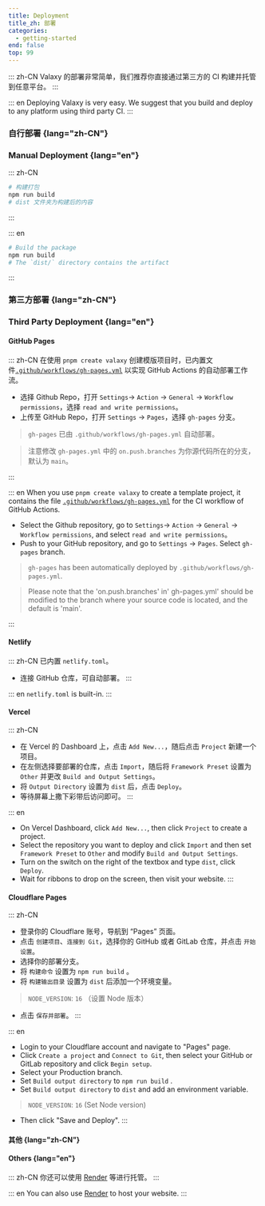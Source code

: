 ```yaml
---
title: Deployment
title_zh: 部署
categories:
  - getting-started
end: false
top: 99
---
```


::: zh-CN
Valaxy 的部署非常简单，我们推荐你直接通过第三方的 CI 构建并托管到任意平台。
:::

::: en
Deploying Valaxy is very easy. We suggest that you build and deploy to any platform using third party CI.
:::

### 自行部署 {lang="zh-CN"}

### Manual Deployment {lang="en"}

::: zh-CN

```bash
# 构建打包
npm run build
# dist 文件夹为构建后的内容
```

:::

::: en

```bash
# Build the package
npm run build
# The `dist/` directory contains the artifact
```

:::

### 第三方部署 {lang="zh-CN"}

### Third Party Deployment {lang="en"}

#### GitHub Pages

<BrandIcon icon="i-logos:github-icon" link="https://pages.github.com/" />

::: zh-CN
在使用 `pnpm create valaxy` 创建模版项目时，已内置文件[`.github/workflows/gh-pages.yml`](https://github.com/YunYouJun/valaxy/blob/main/packages/create-valaxy/template-blog/.github/workflows/gh-pages.yml) 以实现 GitHub Actions 的自动部署工作流。

- 选择 Github Repo，打开 `Settings`-> `Action` -> `General` -> `Workflow permissions`，选择 `read and write permissions`。
- 上传至 GitHub Repo，打开 `Settings` -> `Pages`，选择 `gh-pages` 分支。

> `gh-pages` 已由 `.github/workflows/gh-pages.yml` 自动部署。

> 注意修改 `gh-pages.yml` 中的 `on.push.branches` 为你源代码所在的分支，默认为 `main`。

:::

::: en
When you use `pnpm create valaxy` to create a template project, it contains the file [`.github/workflows/gh-pages.yml`](https://github.com/YunYouJun/valaxy/blob/main/packages/create-valaxy/template-blog/.github/workflows/gh-pages.yml) for the CI workflow of GitHub Actions.

- Select the Github repository, go to `Settings`-> `Action` -> `General` -> `Workflow permissions`, and select `read and write permissions`。
- Push to your GitHub repository, and go to `Settings` -> `Pages`. Select `gh-pages` branch.

> `gh-pages` has been automatically deployed by `.github/workflows/gh-pages.yml`.

> Please note that the 'on.push.branches' in' gh-pages.yml' should be modified to the branch where your source code is located, and the default is 'main'.

:::

#### Netlify

<BrandIcon icon="i-logos:netlify-icon" link="https://www.netlify.com/" />

::: zh-CN
已内置 `netlify.toml`。

- 连接 GitHub 仓库，可自动部署。
:::

::: en
`netlify.toml` is built-in.
:::

#### Vercel

<BrandIcon icon="i-logos:vercel-icon" link="https://vercel.com/" />

::: zh-CN

- 在 Vercel 的 Dashboard 上，点击 `Add New...`，随后点击 `Project` 新建一个项目。
- 在左侧选择要部署的仓库，点击 `Import`，随后将 `Framework Preset` 设置为 `Other` 并更改 `Build and Output Settings`。
- 将 `Output Directory` 设置为 `dist` 后，点击 `Deploy`。
- 等待屏幕上撒下彩带后访问即可。
:::

::: en

- On Vercel Dashboard, click `Add New...`, then click `Project` to create a project.
- Select the repository you want to deploy and click `Import` and then set `Framework Preset` to `Other` and modify `Build and Output Settings`.
- Turn on the switch on the right of the textbox and type `dist`, click `Deploy`.
- Wait for ribbons to drop on the screen, then visit your website.
:::

#### Cloudflare Pages

<BrandIcon icon="i-logos:cloudflare-icon" link="https://pages.cloudflare.com/" />

::: zh-CN

- 登录你的 Cloudflare 账号，导航到 “Pages” 页面。
- 点击 `创建项目`、`连接到 Git`，选择你的 GitHub 或者 GitLab 仓库，并点击 `开始设置`。
- 选择你的部署分支。
- 将 `构建命令` 设置为 `npm run build` 。
- 将 `构建输出目录` 设置为 `dist` 后添加一个环境变量。

> `NODE_VERSION`: `16` （设置 Node 版本）

- 点击 `保存并部署`。
:::

::: en

- Login to your Cloudflare account and navigate to "Pages" page.
- Click `Create a project` and `Connect to Git`, then select your GitHub or GitLab repository and click `Begin setup`.
- Select your Production branch.
- Set `Build output directory` to `npm run build` .
- Set `Build output directory` to `dist` and add an environment variable.

> `NODE_VERSION`: `16` (Set Node version)

- Then click "Save and Deploy".
:::

#### 其他 {lang="zh-CN"}

#### Others {lang="en"}

<BrandIcon class="text-xl!" icon="i-simple-icons-render" link="https://render.com/" />

::: zh-CN
你还可以使用 [Render](https://render.com/) 等进行托管。
:::

::: en
You can also use [Render](https://render.com/) to host your website.
:::
